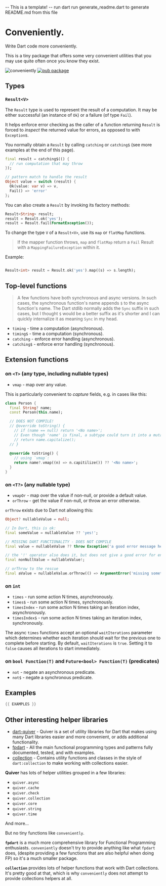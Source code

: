 -- This is a template!
-- run dart run generate_readme.dart to generate README.md from this file
# Conveniently.

Write Dart code more conveniently.

This is a tiny package that offers some very convenient utilities that you may use quite often
once you know they exist.

![conveniently](https://github.com/renatoathaydes/conveniently/workflows/conveniently-build/badge.svg)
[![pub package](https://img.shields.io/pub/v/conveniently.svg)](https://pub.dev/packages/conveniently)

## Types

### `Result<V>`

The `Result` type is used to represent the result of a computation. It may be either successful
(an instance of `Ok`) or a failure (of type `Fail`).

It helps enforce error checking as the caller of a function returning `Result` is forced to
_inspect_ the returned value for errors, as opposed to with `Exception`s.

You normally obtain a `Result` by calling `catching` or `catching$` (see more examples at the end of this page).

```dart
final result = catching$(() {
  // run computation that may throw
});

// pattern match to handle the result
Object value = switch (result) {
  Ok(value: var v) => v,
  Fail() => 'error'
};
```

You can also create a `Result` by invoking its factory methods:

```dart
Result<String> result;
result = Result.ok('yes');
result = Result.fail(FormatException());
```

To change the type `V` of a `Result<V>`, use its `map` or `flatMap` functions.

> If the mapper function throws, `map` and `flatMap` return a `Fail` Result with a
> `MappingFailureException` within it.

Example:

```dart

Result<int> result = Result.ok('yes').map((s) => s.length);
```

## Top-level functions

> A few functions have both synchronous and async versions. In such cases, the synchronous
> function's name appends `$` to the async function's name.
> The Dart stdlib normally adds the `Sync` suffix in such cases, but I thought `$` would be
> a better suffix as it's shorter and I can quickly internalize it as meaning `Sync` in my head.

* `timing`    - time a computation (asynchronous).
* `timing$`   - time a computation (synchronous).
* `catching`  - enforce error handling (asynchronous).
* `catching$`  - enforce error handling (synchronous).

## Extension functions

### on `<T>` (any type, including nullable types)

* `vmap`  - map over any value.

This is particularly convenient to _capture_ fields, e.g. in cases like this:

```dart
class Person {
  final String? name;
  const Person(this.name);

  // DOES NOT COMPILE!
  // @override toString() {
    // if (name == null) return '<No name>';
    // Even though 'name' is final, a subtype could turn it into a mutable getter.
    // return name.capitalize();
  // }
  
  @override toString() {
    // using `vmap`:
    return name?.vmap((n) => n.capitilize()) ?? '<No name>';
  }
}
```

### on `<T?>` (any nullable type)

* `vmapOr`  - map over the value if non-null, or provide a default value.
* `orThrow` - get the value if non-null, or throw an error otherwise.

`orThrow` exists due to Dart not allowing this:

```dart
Object? nullableValue = null;

// In Dart, this is ok:
final someValue = nullableValue ?? 'yes!';

// MISSING DART FUNCTIONALITY - DOES NOT COMPILE
final value = nullableValue ?? throw Exception('a good error message here');

// the '!' operator also does it, but does not give a good error for end users.
final nonNullValue = nullableValue!;

// orThrow to the rescue
final aValue = nullableValue.orThrow(() => ArgumentError('missing something', 'value'));
```

### on `int`

* `times`         - run some action N times, asynchronously.
* `times$`        - run some action N times, synchronously.
* `timesIndex`    - run some action N times taking an iteration index, asynchronously.
* `timesIndex$`   - run some action N times taking an iteration index, synchronously.

The async `times` functions accept an optional `waitIterations` parameter which determines whether
each iteration should wait for the previous one to complete before starting.
By default, `waitIterations` is `true`. Setting it to `false` causes all iterations to start
immediately.

### on `bool Function(T)` and `Future<bool> Function(T)` (predicates)

* `not`   - negate an asynchronous predicate.
* `not$`  - negate a synchronous predicate.

## Examples

```dart
{{ EXAMPLES }}
```

## Other interesting helper libraries

* [dart-quiver](https://pub.dev/packages/quiver) - Quiver is a set of utility libraries for Dart that makes using many
  Dart libraries easier and more convenient, or adds additional functionality.
* [fpdart](https://pub.dev/packages/fpdart) - All the main functional programming types and patterns fully documented,
  tested, and with examples.
* [collection](https://pub.dev/packages/collection) - Contains utility functions and classes in the style
  of `dart:collection`
  to make working with collections easier.

**Quiver** has lots of helper utilities grouped in a few libraries:

* `quiver.async`
* `quiver.cache`
* `quiver.check`
* `quiver.collection`
* `quiver.core`
* `quiver.string`
* `quiver.time`

And more...

But no tiny functions like `conveniently`.

**`fpdart`** is a much more comprehensive library for Functional Programming enthusiasts.
`conveniently` doesn't try to provide anything like what `fpdart` does,
(despite providing a few functions that are also helpful when doing FP) so it's a much smaller package.

**`collection`** provides lots of helper functions that work with Dart collections. It's pretty good at that,
which is why `conveniently` does not attempt to provide collections helpers at all.
